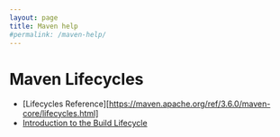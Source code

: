 ```yaml
---
layout: page
title: Maven help
#permalink: /maven-help/
---
```


# Maven Lifecycles

* [Lifecycles Reference][https://maven.apache.org/ref/3.6.0/maven-core/lifecycles.html]
* [Introduction to the Build Lifecycle](http://maven.apache.org/guides/introduction/introduction-to-the-lifecycle.html)

